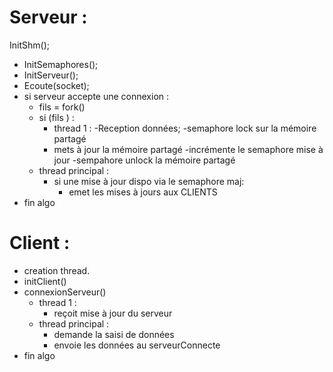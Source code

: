 # Serveur :

InitShm();

-   InitSemaphores();
-   InitServeur();
-   Ecoute(socket);
-   si serveur accepte une connexion :
    -   fils = fork()
    -   si (fils ) :
        -   thread 1 :
            \-Reception données;
            \-semaphore lock sur la mémoire partagé
        -   mets à jour la mémoire partagé
            \-incrémente le semaphore mise à jour
            \-sempahore unlock la mémoire partagé
    -   thread principal :
        -   si une mise à jour dispo via le semaphore maj:
            -   emet les mises à jours aux CLIENTS
-   fin algo

# Client :

-   creation thread.
-   initClient()
-   connexionServeur()
    -   thread 1 :
        -   reçoit mise à jour du serveur
    -   thread principal :
        -   demande la saisi de données
        -   envoie les données au serveurConnecte
-   fin algo
